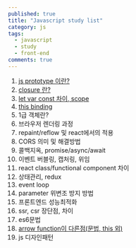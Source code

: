 ```yaml
---
published: true  
title: "Javascript study list"  
category: js  
tags:
  - javascript
  - study
  - front-end
comments: true
---
```


1. [js prototype 이란?](https://yhancsx.github.io/js/js-prototype/)  
2. [closure 란?](https://yhancsx.github.io/js/js-scope-hoisting-closure/)  
3. [let var const 차이, scope](https://yhancsx.github.io/js/js-scope-hoisting-closure/)  
4. [this binding](https://yhancsx.github.io/js/js-this/)
5. 1급 객체란?
6. 브라우저 렌더링 과정
7. repaint/reflow 및 react에서의 적용
8. CORS 의미 및 해결방법
9. 콜백지옥, promise/async/await  
10. 이벤트 버블링, 캡처링, 위임
11. react class/functional component 차이  
12. 상태관리, redux
13. event loop
14. parameter 위변조 방지 방법  
15. 프론트엔드 성능최적화
16. ssr, csr 장단점, 차이  
17. es6문법
18. [arrow function이 다른점(문법, this 외)](https://yhancsx.github.io/js/js-arrow-function/)
19. js 디자인패턴